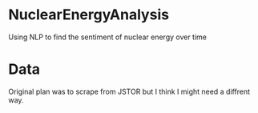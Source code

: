 # NuclearEnergyAnalysis
Using NLP to find the sentiment of nuclear energy over time

# Data
Original plan was to scrape from JSTOR but I think I might need a diffrent way.